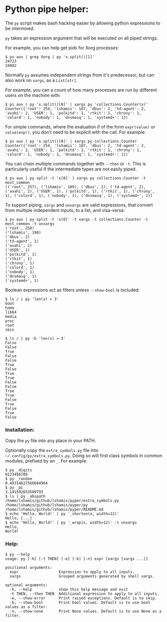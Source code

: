 # Python pipe helper:
The `py` script makes bash hacking easier by allowing python expressions to be intermixed.

`py` takes an expression argument that will be executed on all piped strings.


For example, you can help get pids for Xorg processes:
```
$ ps aux | grep Xorg | py 'x.split()[1]'
24723
24992
```

Normally `py` assumes independent strings from it's predecessor, but can also work on `xargs`, as a `List[str]`.

For example, you can a count of how many processes are run by different users on the machine with:
```
$ ps aux | py 'x.split()[0]' | xargs py 'collections.Counter(x)'
Counter({'root': 254, 'lshamis': 187, 'dbus': 2, 'td-agent': 2, 'avahi': 2, 'USER': 1, 'polkitd': 1, 'rtkit': 1, 'chrony': 1, 'colord': 1, 'nobody': 1, 'dnsmasq': 1, 'systemd+': 1})
```

For simple commands, where the evaluation if of the form `expr(value)` or `value(expr)`, you don't need to be explicit with the call. For example:
```
$ ps aux | py 'x.split()[0]' | xargs py collections.Counter
Counter({'root': 254, 'lshamis': 187, 'dbus': 2, 'td-agent': 2, 'avahi': 2, 'USER': 1, 'polkitd': 1, 'rtkit': 1, 'chrony': 1, 'colord': 1, 'nobody': 1, 'dnsmasq': 1, 'systemd+': 1})
```

You can chain multiple commands together with `--then` or `-t`. This is particularly useful if the intermediate types are not easily piped.
```
$ ps aux | py split -t 'x[0]' | xargs py collections.Counter -t most_common
[('root', 257), ('lshamis', 189), ('dbus', 2), ('td-agent', 2), ('avahi', 2), ('USER', 1), ('polkitd', 1), ('rtkit', 1), ('chrony', 1), ('colord', 1), ('nobody', 1), ('dnsmasq', 1), ('systemd+', 1)]
```

To support piping, `xargs` and `unxargs` are valid expressions, that convert from multiple independent inputs, to a list, and visa-versa:
```
$ ps aux | py split -t 'x[0]' -t xargs -t collections.Counter -t most_common -t unxargs
('root', 258)
('lshamis', 190)
('dbus', 2)
('td-agent', 2)
('avahi', 2)
('USER', 1)
('polkitd', 1)
('rtkit', 1)
('chrony', 1)
('colord', 1)
('nobody', 1)
('dnsmasq', 1)
('systemd+', 1)
```

Boolean expressions act as filters unless `--show-bool` is included:
```
$ ls / | py 'len(x) > 3'
boot
home
lib64
media
proc
root
sbin

$ ls / | py -b 'len(x) > 3'
False
False
True
False
False
True
False
True
True
False
False
True
True
False
True
False
True
False
```

### Installation:
Copy the `py` file into any place in your PATH.

Optionally copy the `extra_symbols.py` file into `~/.config/py/extra_symbols.py`. Doing so will first class symbols in common modules, prefixed by an `_`. For example:
```
$ py _digits
0123456789
$ py _random
0.48314627566684964
$ py _pi
3.141592653589793
$ ls | py _abspath
/home/lshamis/github/lshamis/pyper/extra_symbols.py
/home/lshamis/github/lshamis/pyper/py
/home/lshamis/github/lshamis/pyper/README.md
$ echo 'Hello, World!' | py '_shorten(x, width=12)'
Hello, [...]
$ echo 'Hello, World!' | py '_wrap(x, width=12)' -t unxargs
Hello,
World!
```

### Help:
```
$ py --help
usage: py [-h] [-t THEN] [-e] [-b] [-n] expr [xargs [xargs ...]]

positional arguments:
  expr                  Expression to apply to all inputs.
  xargs                 Grouped arguments generated by shell xargs.

optional arguments:
  -h, --help            show this help message and exit
  -t THEN, --then THEN  Additional expression to apply to all inputs.
  -e, --show-error      Print raised exceptions. Default is to skip.
  -b, --show-bool       Print bool values. Default is to use bool values as a filter.
  -n, --show-none       Print None values. Default is to use None as a filter.
```
